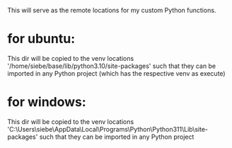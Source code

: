 
This will serve as the remote locations for my custom Python functions.

# for ubuntu:
This dir will be copied to the venv locations '/home/siebe/base/lib/python3.10/site-packages' such that they can be imported in any Python project (which has the respective venv as execute) 

# for windows:
This dir will be copied to the venv locations 'C:\Users\siebe\AppData\Local\Programs\Python\Python311\Lib\site-packages' such that they can be imported in any Python project